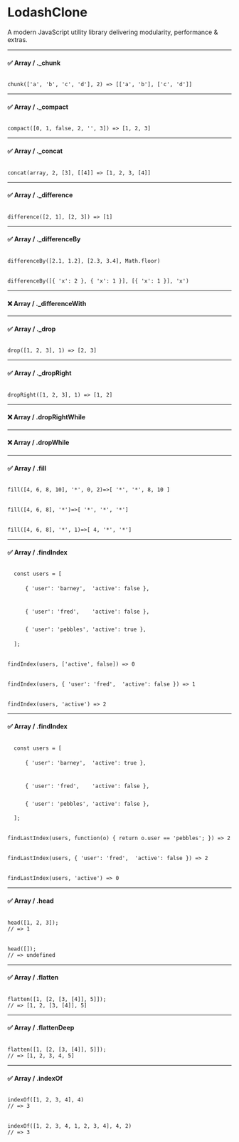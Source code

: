 # LodashClone
A modern JavaScript utility library delivering modularity, performance &amp; extras.
__________________________________

#### ✅ Array / ._chunk
<code>
chunk(['a', 'b', 'c', 'd'], 2) => [['a', 'b'], ['c', 'd']]
</code>

__________________________________

#### ✅ Array / ._compact
<code>
compact([0, 1, false, 2, '', 3]) => [1, 2, 3]
</code>

__________________________________

#### ✅ Array / ._concat
<code>
concat(array, 2, [3], [[4]] => [1, 2, 3, [4]]
</code>

__________________________________

#### ✅ Array / ._difference
<code>
difference([2, 1], [2, 3]) => [1]
</code>

__________________________________

#### ✅ Array / ._differenceBy
<code>
differenceBy([2.1, 1.2], [2.3, 3.4], Math.floor)
</code>
<br/>
<code>
differenceBy([{ 'x': 2 }, { 'x': 1 }], [{ 'x': 1 }], 'x')
</code>

__________________________________

#### ❌ Array / ._differenceWith

__________________________________

#### ✅ Array / ._drop
<code>
drop([1, 2, 3], 1) => [2, 3]
</code>

__________________________________

#### ✅ Array / ._dropRight
<code>
dropRight([1, 2, 3], 1) => [1, 2]
</code>

__________________________________

#### ❌ Array / .dropRightWhile

__________________________________

#### ❌ Array / .dropWhile

__________________________________

#### ✅ Array / .fill
<code>
fill([4, 6, 8, 10], '*', 0, 2)=>[ '*', '*', 8, 10 ]
</code>
<br/>
<code>
fill([4, 6, 8], '*')=>[ '*', '*', '*']
</code>
<br/>
<code>
fill([4, 6, 8], '*', 1)=>[ 4, '*', '*']
</code>

__________________________________
#### ✅ Array / .findIndex

<code>
  const users = [
    <p style="margin-left: 40px; line-height: 0">{ 'user': 'barney',  'active': false },</p>
    <p style="margin-left: 40px; line-height: 0; margin-bottom: 0">{ 'user': 'fred',    'active': false },</p>
    <p style="margin-left: 40px; line-height: 0">{ 'user': 'pebbles', 'active': true },</p>
  ];
</code>
<br>
<code>
findIndex(users, ['active', false]) => 0
</code>
<br/>
<code>
findIndex(users, { 'user': 'fred',  'active': false }) => 1
</code>
<br/>
<code>
findIndex(users, 'active') => 2
</code>

__________________________________
#### ✅ Array / .findIndex

<code>
  const users = [
    <p style="margin-left: 40px; line-height: 0">{ 'user': 'barney',  'active': true },</p>
    <p style="margin-left: 40px; line-height: 0; margin-bottom: 0">{ 'user': 'fred',    'active': false },</p>
    <p style="margin-left: 40px; line-height: 0">{ 'user': 'pebbles', 'active': false },</p>
  ];
</code>
<br>
<code>
findLastIndex(users, function(o) { return o.user == 'pebbles'; }) => 2
</code>
<br/>
<code>
findLastIndex(users, { 'user': 'fred',  'active': false }) => 2
</code>
<br/>
<code>
findLastIndex(users, 'active') => 0
</code>

__________________________________
#### ✅ Array / .head
<code>
head([1, 2, 3]);
// => 1
</code>
<br>
<code>
head([]);
// => undefined
</code>

__________________________________
#### ✅ Array / .flatten
<code>
flatten([1, [2, [3, [4]], 5]]);
// => [1, 2, [3, [4]], 5]
</code>

__________________________________
#### ✅ Array / .flattenDeep
<code>
flatten([1, [2, [3, [4]], 5]]);
// => [1, 2, 3, 4, 5]
</code>

__________________________________
#### ✅ Array / .indexOf
<code>
indexOf([1, 2, 3, 4], 4)
// => 3
</code>
<br>
<code>
indexOf([1, 2, 3, 4, 1, 2, 3, 4], 4, 2)
// => 3
</code>
